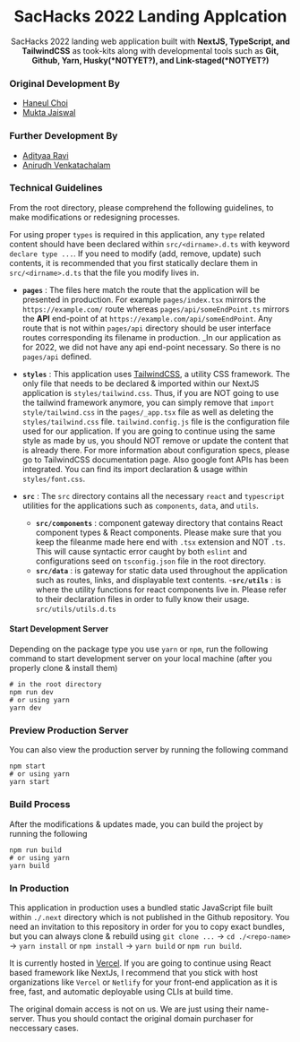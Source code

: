 <h1 align="center">SacHacks 2022 Landing Applcation</h1>

<p align="center">
    SacHacks 2022 landing web application built with <strong>NextJS, TypeScript, and TailwindCSS</strong> as took-kits along with developmental tools such as 
    <strong>Git, Github, Yarn, Husky(*NOTYET?), and Link-staged(*NOTYET?)</strong>
</p>

### Original Development By

<ul>
    <li>
        <a href="https://github.com/haneulab">Haneul Choi</a>
    </li>
        <li>
        <a href="https://www.linkedin.com/in/mukta-jaiswal/">Mukta Jaiswal</a>
    </li>
</ul>

### Further Development By
<ul>
    <li>
        <a href="https://www.linkedin.com/in/adityaaravi6">Adityaa Ravi</a>
    </li>
        <li>
        <a href="https://www.linkedin.com/in/anirudhvee/">Anirudh Venkatachalam</a>
    </li>
</ul>

### Technical Guidelines

From the root directory, please comprehend the following guidelines, to make modifications or redesigning processes.

For using proper `types` is required in this application, any `type` related content should have been declared within `src/<dirname>.d.ts` with keyword `declare type ...`. If you need to modify (add, remove, update) such contents, it is recommended that you first statically declare them in `src/<dirname>.d.ts` that the file you modify lives in.

- **`pages`** : The files here match the route that the application will be presented in production. For example `pages/index.tsx` mirrors the `https://example.com/` route whereas `pages/api/someEndPoint.ts` mirrors the **API** end-point of at `https://example.com/api/someEndPoint`. Any route that is not within `pages/api` directory should be user interface routes corresponding its filename in production. \_In our application as for 2022, we did not have any api end-point necessary. So there is no `pages/api` defined.

- **`styles`** : This application uses [TailwindCSS](https://tailwindcss.com), a utility CSS framework. The only file that needs to be declared & imported within our NextJS application is `styles/tailwind.css`. Thus, if you are NOT going to use the tailwind framework anymore, you can simply remove that `import style/tailwind.css` in the `pages/_app.tsx` file as well as deleting the `styles/tailwind.css` file. `tailwind.config.js` file is the configuration file used for our application. If you are going to continue using the same style as made by us, you should NOT remove or update the content that is already there. For more information about configuration specs, please go to TailwindCSS documentation page. Also google font APIs has been integrated. You can find its import declaration & usage within `styles/font.css`.

- **`src`** : The `src` directory contains all the necessary `react` and `typescript` utilities for the applications such as `components`, `data`, and `utils`.
  - **`src/components`** : component gateway directory that contains React component types & React components. Please make sure that you keep the fileanme made here end with `.tsx` extension and NOT `.ts`. This will cause syntactic error caught by both `eslint` and configurations seed on `tsconfig.json` file in the root directory.
  - **`src/data`** : is gateway for static data used throughout the application such as routes, links, and displayable text contents. -**`src/utils`** : is where the utility functions for react components live in. Please refer to their declaration files in order to fully know their usage. `src/utils/utils.d.ts`

#### Start Development Server

Depending on the package type you use `yarn` or `npm`, run the following command to start development server on your local machine (after you properly clone & install them)

```shell
# in the root directory
npm run dev
# or using yarn
yarn dev
```

### Preview Production Server

You can also view the production server by running the following command

```shell
npm start
# or using yarn
yarn start
```

### Build Process

After the modifications & updates made, you can build the project by running the following

```shell
npm run build
# or using yarn
yarn build
```

### In Production

This application in production uses a bundled static JavaScript file built within `./.next` directory which is not published in the Github repository. You need an invitation to this repository in order for you to copy exact bundles, but you can always clone & rebuild using `git clone ...` -> `cd ./<repo-name>` -> `yarn install` or `npm install` -> `yarn build` or `npm run build`.

It is currently hosted in [Vercel](https://vercel.com). If you are going to continue using React based framework like NextJs, I recommend that you stick with host organizations like `Vercel` or `Netlify` for your front-end application as it is free, fast, and automatic deployable using CLIs at build time.

The original domain access is not on us. We are just using their name-server. Thus you should contact the original domain purchaser for neccessary cases.
